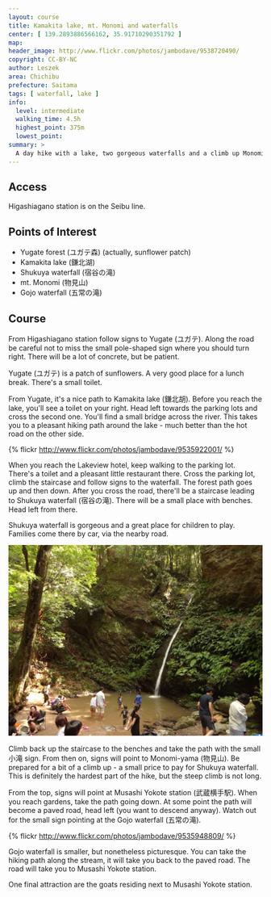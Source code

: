 ```yaml
---
layout: course
title: Kamakita lake, mt. Monomi and waterfalls
center: [ 139.2893886566162, 35.91710290351792 ]
map:
header_image: http://www.flickr.com/photos/jambodave/9538720490/
copyright: CC-BY-NC
author: Leszek
area: Chichibu
prefecture: Saitama
tags: [ waterfall, lake ]
info:
  level: intermediate
  walking_time: 4.5h
  highest_point: 375m
  lowest_point:
summary: >
  A day hike with a lake, two gorgeous waterfalls and a climb up Monomi mountain. Except for the top of Monomi-yama, most of the course is relatively easy. Recommended for beginners.
---
```


## Access ##
Higashiagano station is on the Seibu line.

## Points of Interest ##

 - Yugate forest (ユガテ森) (actually, sunflower patch)
 - Kamakita lake (鎌北湖)
 - Shukuya waterfall (宿谷の滝)
 - mt. Monomi (物見山)
 - Gojo waterfall (五常の滝)

## Course ##
From Higashiagano station follow signs to Yugate (ユガテ). Along the road be careful not to miss the small pole-shaped sign where you should turn right. There will be a lot of concrete, but be patient.

Yugate (ユガテ) is a patch of sunflowers. A very good place for a lunch break. There's a small toilet.

From Yugate, it's a nice path to Kamakita lake (鎌北胡). Before you reach the lake, you'll see a toilet on your right. Head left towards the parking lots and cross the second one. You'll find a small bridge across the river. This takes you to a pleasant hiking path around the lake - much better than the hot road on the other side.

{% flickr http://www.flickr.com/photos/jambodave/9535922001/ %}

When you reach the Lakeview hotel, keep walking to the parking lot. There's a toilet and a pleasant little restaurant there. Cross the parking lot, climb the staircase and follow signs to the waterfall. The forest path goes up and then down. After you cross the road, there'll be a staircase leading to Shukuya waterfall (宿谷の滝). There will be a small place with benches. Head left from there.

Shukuya waterfall is gorgeous and a great place for children to play. Families come there by car, via the nearby road.

![Shukuya waterfall](DSC01531.JPG)

Climb back up the staircase to the benches and take the path with the small 小滝 sign. From then on, signs will point to Monomi-yama (物見山). Be prepared for a bit of a climb up - a small price to pay for Shukuya waterfall. This is definitely the hardest part of the hike, but the steep climb is not long.

From the top, signs will point at Musashi Yokote station (武蔵横手駅). When you reach gardens, take the path going down. At some point the path will become a paved road, head left (you want to descend anyway). Watch out for the small sign pointing at the Gojo waterfall (五常の滝).

{% flickr http://www.flickr.com/photos/jambodave/9535948809/ %}

Gojo waterfall is smaller, but nonetheless picturesque. You can take the hiking path along the stream, it will take you back to the paved road. The road will take you to Musashi Yokote station.

One final attraction are the goats residing next to Musashi Yokote station.

